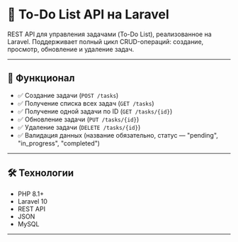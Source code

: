 # 📝 To-Do List API на Laravel

REST API для управления задачами (To-Do List), реализованное на Laravel. Поддерживает полный цикл CRUD-операций: создание, просмотр, обновление и удаление задач.

---

## 🚀 Функционал

- ✅ Создание задачи (`POST /tasks`)
- ✅ Получение списка всех задач (`GET /tasks`)
- ✅ Получение одной задачи по ID (`GET /tasks/{id}`)
- ✅ Обновление задачи (`PUT /tasks/{id}`)
- ✅ Удаление задачи (`DELETE /tasks/{id}`)
- ✅ Валидация данных (название обязательно, статус — "pending", "in_progress", "completed")

---

## 🛠 Технологии

- PHP 8.1+
- Laravel 10
- REST API
- JSON
- MySQL
---
